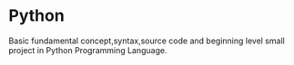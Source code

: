 # Python
Basic fundamental concept,syntax,source code and beginning level small project in Python Programming Language.

